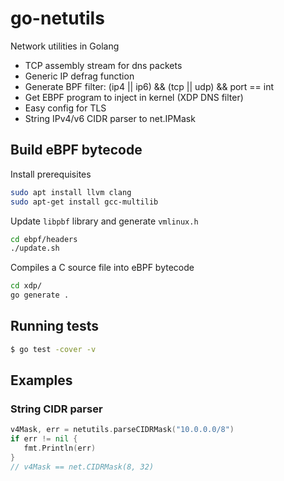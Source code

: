 # go-netutils

Network utilities in Golang
- TCP assembly stream for dns packets
- Generic IP defrag function
- Generate BPF filter: (ip4 || ip6) && (tcp || udp) && port == int
- Get EBPF program to inject in kernel (XDP DNS filter)
- Easy config for TLS
- String IPv4/v6 CIDR parser to net.IPMask

## Build eBPF bytecode

Install prerequisites

```bash
sudo apt install llvm clang
sudo apt-get install gcc-multilib
```

Update `libpbf` library and generate `vmlinux.h`

```bash
cd ebpf/headers
./update.sh
```

Compiles a C source file into eBPF bytecode

```bash
cd xdp/
go generate .
```

## Running tests

```bash
$ go test -cover -v
```

## Examples
### String CIDR parser

```go
v4Mask, err = netutils.parseCIDRMask("10.0.0.0/8")
if err != nil {
   fmt.Println(err)
}
// v4Mask == net.CIDRMask(8, 32)
```